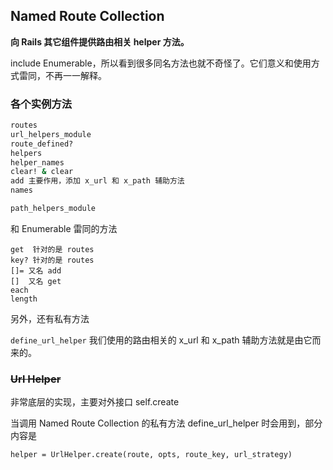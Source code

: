 ## Named Route Collection

**向 Rails 其它组件提供路由相关 helper 方法。**

include Enumerable，所以看到很多同名方法也就不奇怪了。它们意义和使用方式雷同，不再一一解释。

### 各个实例方法

```ruby
routes
url_helpers_module
route_defined?
helpers
helper_names
clear! & clear
add 主要作用，添加 x_url 和 x_path 辅助方法
names

path_helpers_module
```

和 Enumerable 雷同的方法

```
get  针对的是 routes
key? 针对的是 routes
[]= 又名 add
[]  又名 get
each
length
```

另外，还有私有方法

`define_url_helper` 我们使用的路由相关的 x_url 和 x_path 辅助方法就是由它而来的。

### ~~Url Helper~~

非常底层的实现，主要对外接口 self.create

当调用 Named Route Collection 的私有方法 define_url_helper 时会用到，部分内容是

```
helper = UrlHelper.create(route, opts, route_key, url_strategy)
```
